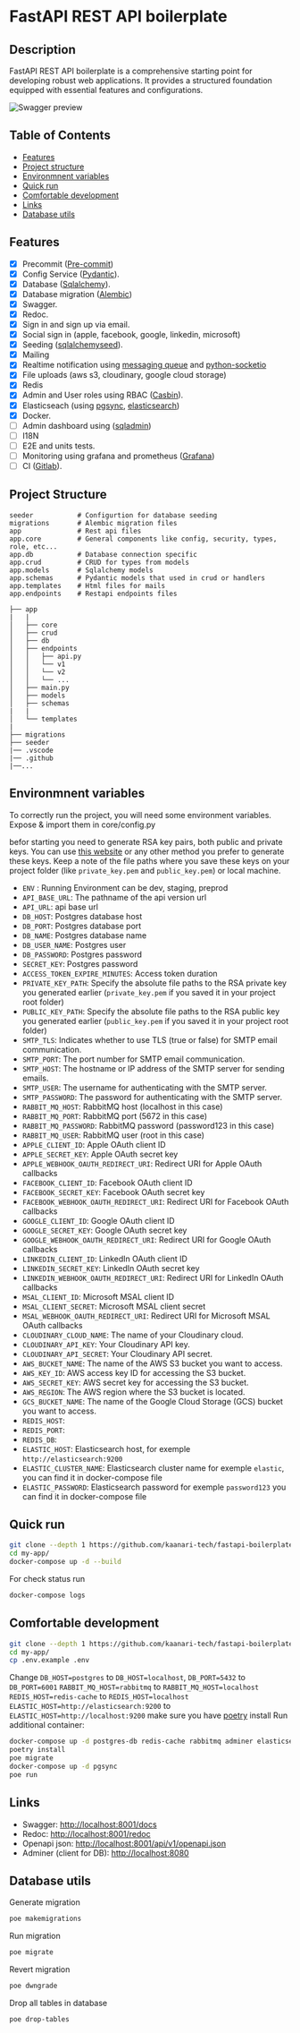 # FastAPI REST API boilerplate

## Description <!-- omit in toc -->

FastAPI REST API boilerplate is a comprehensive starting point for developing robust web applications. It provides a structured foundation equipped with essential features and configurations.

<img src=".github/preview.png" alt="Swagger preview" />

## Table of Contents <!-- omit in toc -->

- [Features](#features)
- [Project structure](#project-structure)
- [Environmnent variables](#environmnent-variables)
- [Quick run](#quick-run)
- [Comfortable development](#comfortable-development)
- [Links](#links)
- [Database utils](#database-utils)
<!-- - [Tests](#tests)
- [Tests in Docker](#tests-in-docker)
- [Test benchmarking](#test-benchmarking) -->

## Features

- [x] Precommit ([Pre-commit](https://pre-commit.com/))
- [x] Config Service ([Pydantic](https://docs.pydantic.dev/latest/concepts/pydantic_settings/)).
- [x] Database ([Sqlalchemy](https://www.sqlalchemy.org)).
- [x] Database migration ([Alembic](https://alembic.sqlalchemy.org))
- [x] Swagger.
- [x] Redoc.
- [x] Sign in and sign up via email.
- [x] Social sign in (apple, facebook, google, linkedin, microsoft)
- [x] Seeding ([sqlalchemyseed](https://sqlalchemyseed.readthedocs.io/en/stable/)).
- [x] Mailing
- [x] Realtime notification using [messaging queue](https://www.rabbitmq.com/) and [python-socketio](https://python-socketio.readthedocs.io/en/latest/server.html)
- [x] File uploads (aws s3, cloudinary, google cloud storage)
- [x] Redis
- [x] Admin and User roles using RBAC ([Casbin](https://casbin.org/fr/docs/rbac)).
- [x] Elasticseach (using [pgsync](https://pgsync.com/), [elasticsearch](https://www.elastic.co/guide/en/elasticsearch/reference/current/getting-started.html))
- [x] Docker.
- [ ] Admin dashboard using ([sqladmin](https://aminalaee.dev/sqladmin/))
- [ ] I18N
- [ ] E2E and units tests.
- [ ] Monitoring using grafana and prometheus ([Grafana](https://grafana.com/))
- [ ] CI ([Gitlab](https://docs.gitlab.com/ee/ci/)).

## Project Structure

```
seeder           # Configurtion for database seeding
migrations       # Alembic migration files
app              # Rest api files
app.core         # General components like config, security, types, role, etc...
app.db           # Database connection specific
app.crud         # CRUD for types from models
app.models       # Sqlalchemy models
app.schemas      # Pydantic models that used in crud or handlers
app.templates    # Html files for mails
app.endpoints    # Restapi endpoints files
```

```
├── app
|   |
│   ├── core
│   ├── crud
│   ├── db
│   ├── endpoints
│   │   ├── api.py
│   │   └── v1
│   │   └── v2
│   │   └── ...
│   ├── main.py
│   ├── models
│   ├── schemas
|   |
│   └── templates
|
├── migrations
├── seeder
|── .vscode
|── .github
|──...

```

## Environmnent variables
To correctly run the project, you will need some environment variables. Expose & import them in core/config.py

befor starting you need to generate RSA key pairs, both public and private keys.
You can use [this website](https://travistidwell.com/jsencrypt/demo/) or any other method you prefer to generate these keys.
Keep a note of the file paths where you save these keys on your project folder (like `private_key.pem` and `public_key.pem`) or local machine.


- `ENV` : Running Environment can be dev, staging, preprod
- `API_BASE_URL`: The pathname of the api version url
- `API_URL`: api base url
- `DB_HOST`: Postgres database host
- `DB_PORT`: Postgres database port
- `DB_NAME`: Postgres database name
- `DB_USER_NAME`: Postgres user
- `DB_PASSWORD`: Postgres password
- `SECRET_KEY`: Postgres password
- `ACCESS_TOKEN_EXPIRE_MINUTES`: Access token duration
- `PRIVATE_KEY_PATH`: Specify the absolute file paths to the RSA private key you generated earlier (`private_key.pem` if you saved it in your project root folder)
- `PUBLIC_KEY_PATH`: Specify the absolute file paths to the RSA public key you generated earlier (`public_key.pem` if you saved it in your project root folder)
- `SMTP_TLS`: Indicates whether to use TLS (true or false) for SMTP email communication.
- `SMTP_PORT`: The port number for SMTP email communication.
- `SMTP_HOST`: The hostname or IP address of the SMTP server for sending emails.
- `SMTP_USER`: The username for authenticating with the SMTP server.
- `SMTP_PASSWORD`: The password for authenticating with the SMTP server.
- `RABBIT_MQ_HOST`: RabbitMQ host (localhost in this case)
- `RABBIT_MQ_PORT`: RabbitMQ port (5672 in this case)
- `RABBIT_MQ_PASSWORD`: RabbitMQ password (password123 in this case)
- `RABBIT_MQ_USER`: RabbitMQ user (root in this case)
- `APPLE_CLIENT_ID`: Apple OAuth client ID
- `APPLE_SECRET_KEY`: Apple OAuth secret key
- `APPLE_WEBHOOK_OAUTH_REDIRECT_URI`: Redirect URI for Apple OAuth callbacks
- `FACEBOOK_CLIENT_ID`: Facebook OAuth client ID
- `FACEBOOK_SECRET_KEY`: Facebook OAuth secret key
- `FACEBOOK_WEBHOOK_OAUTH_REDIRECT_URI`: Redirect URI for Facebook OAuth callbacks
- `GOOGLE_CLIENT_ID`: Google OAuth client ID
- `GOOGLE_SECRET_KEY`: Google OAuth secret key
- `GOOGLE_WEBHOOK_OAUTH_REDIRECT_URI`: Redirect URI for Google OAuth callbacks
- `LINKEDIN_CLIENT_ID`: LinkedIn OAuth client ID
- `LINKEDIN_SECRET_KEY`: LinkedIn OAuth secret key
- `LINKEDIN_WEBHOOK_OAUTH_REDIRECT_URI`: Redirect URI for LinkedIn OAuth callbacks
- `MSAL_CLIENT_ID`: Microsoft MSAL client ID
- `MSAL_CLIENT_SECRET`: Microsoft MSAL client secret
- `MSAL_WEBHOOK_OAUTH_REDIRECT_URI`: Redirect URI for Microsoft MSAL OAuth callbacks
- `CLOUDINARY_CLOUD_NAME`: The name of your Cloudinary cloud.
- `CLOUDINARY_API_KEY`: Your Cloudinary API key.
- `CLOUDINARY_API_SECRET`: Your Cloudinary API secret.
- `AWS_BUCKET_NAME`: The name of the AWS S3 bucket you want to access.
- `AWS_KEY_ID`: AWS access key ID for accessing the S3 bucket.
- `AWS_SECRET_KEY`: AWS secret key for accessing the S3 bucket.
- `AWS_REGION`: The AWS region where the S3 bucket is located.
- `GCS_BUCKET_NAME`: The name of the Google Cloud Storage (GCS) bucket you want to access.
- `REDIS_HOST`:
- `REDIS_PORT`:
- `REDIS_DB`:
- `ELASTIC_HOST`: Elasticsearch host, for exemple `http://elasticsearch:9200`
- `ELASTIC_CLUSTER_NAME`: Elasticsearch cluster name for exemple `elastic`, you can find it in docker-compose file
- `ELASTIC_PASSWORD`: Elasticsearch password for exemple `password123` you can find it in docker-compose file

## Quick run

```bash
git clone --depth 1 https://github.com/kaanari-tech/fastapi-boilerplate.git my-app
cd my-app/
docker-compose up -d --build
```

For check status run

```bash
docker-compose logs
```

## Comfortable development

```bash
git clone --depth 1 https://github.com/kaanari-tech/fastapi-boilerplate.git my-app
cd my-app/
cp .env.example .env
```

Change `DB_HOST=postgres` to `DB_HOST=localhost`,
`DB_PORT=5432` to `DB_PORT=6001`
`RABBIT_MQ_HOST=rabbitmq` to `RABBIT_MQ_HOST=localhost`
`REDIS_HOST=redis-cache` to `REDIS_HOST=localhost`
`ELASTIC_HOST=http://elasticsearch:9200` to `ELASTIC_HOST=http://localhost:9200`
make sure you have [poetry](https://python-poetry.org) install
Run additional container:

```bash
docker-compose up -d postgres-db redis-cache rabbitmq adminer elasticsearch
poetry install
poe migrate
docker-compose up -d pgsync
poe run
```

## Links

- Swagger: <http://localhost:8001/docs>
- Redoc: <http://localhost:8001/redoc>
- Openapi json: <http://localhost:8001/api/v1/openapi.json>
- Adminer (client for DB): <http://localhost:8080>

## Database utils

Generate migration

```bash
poe makemigrations
```

Run migration

```bash
poe migrate
```

Revert migration

```bash
poe dwngrade
```

Drop all tables in database

```bash
poe drop-tables
```
